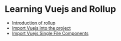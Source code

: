 # Learning Vuejs and Rollup

* [Introduction of rollup](./notes/rollup_intro.md)
* [Import Vuejs into the project](./notes/import_vue.md)
* [Import Vuejs Single File Components](./notes/import_vue_01.md)
